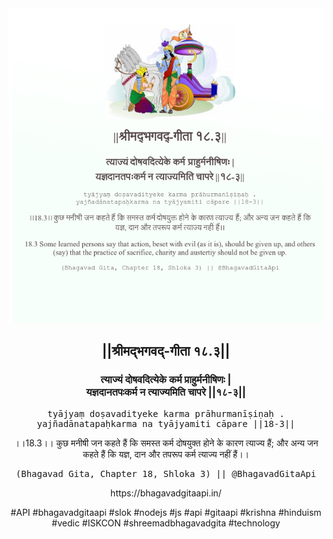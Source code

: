 <img src="../../asset/BG_18_3.png"/>
<center><h2>||श्रीमद्‍भगवद्‍-गीता १८.३||</h2>
<h3>त्याज्यं दोषवदित्येके कर्म प्राहुर्मनीषिणः |<br/>यज्ञदानतपःकर्म न त्याज्यमिति चापरे ||१८-३||</h3>
<pre>tyājyaṃ doṣavadityeke karma prāhurmanīṣiṇaḥ .<br/>yajñadānatapaḥkarma na tyājyamiti cāpare ||18-3||</pre>
<p>।।18.3।। कुछ मनीषी जन कहते हैं कि समस्त कर्म दोषयुक्त होने के कारण त्याज्य हैं; और अन्य जन कहते हैं कि यज्ञ, दान और तपरूप कर्म त्याज्य नहीं हैं।।</p>
<pre>(Bhagavad Gita, Chapter 18, Shloka 3) || @BhagavadGitaApi</pre><p>https://bhagavadgitaapi.in/</p><p>#API #bhagavadgitaapi #slok #nodejs #js #api #gitaapi #krishna #hinduism #vedic #ISKCON #shreemadbhagavadgita #technology</p></center>